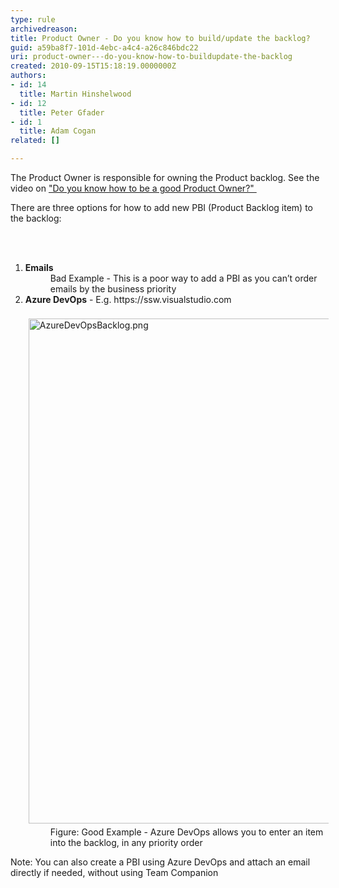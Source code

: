 ```yaml
---
type: rule
archivedreason: 
title: Product Owner - Do you know how to build/update the backlog?
guid: a59ba8f7-101d-4ebc-a4c4-a26c846bdc22
uri: product-owner---do-you-know-how-to-buildupdate-the-backlog
created: 2010-09-15T15:18:19.0000000Z
authors:
- id: 14
  title: Martin Hinshelwood
- id: 12
  title: Peter Gfader
- id: 1
  title: Adam Cogan
related: []

---
```



<p>​The Product Owner is responsible for owning&#160;the Product backlog. See the video on <a href="/_layouts/15/FIXUPREDIRECT.ASPX?WebId=3dfc0e07-e23a-4cbb-aac2-e778b71166a2&amp;TermSetId=07da3ddf-0924-4cd2-a6d4-a4809ae20160&amp;TermId=a91de77d-a8dd-40be-b61a-bd6305e7183f">&quot;Do you know how to be a good Product Owner?&quot;&#160;</a><br></p><p>There are three options for how to add new PBI (Product Backlog item) to the backlog&#58;<br></p>
<br><excerpt class='endintro'></excerpt><br>
<ol><li> 
      <b>Emails​</b> 
      <dd class="ssw15-rteElement-FigureBad">Bad Example - This is a poor way to add a PBI as you can’t order emails by the business priority​<br></dd></li><li>
      <b>Azure DevOps</b> - E.g. https&#58;//ssw.visualstudio.com<br> ​<img src="/SiteAssets/product-owner-do-you-know-how-to-update-the-backlog/AzureDevOpsBacklog.png" alt="AzureDevOpsBacklog.png" style="margin&#58;5px;width&#58;808px;" /><br> 
      <dd class="ssw15-rteElement-FigureGood">​​​​​​​​Figure&#58; Good Example -&#160;Azure DevOps&#160;allows you to enter an item into the backlog, in any&#160;priority order</dd></li></ol> 
<p>​​​Note&#58; You can also create a PBI using Azure DevOps&#160;and attach an email directly&#160;if needed, without using Team Companion</p>


